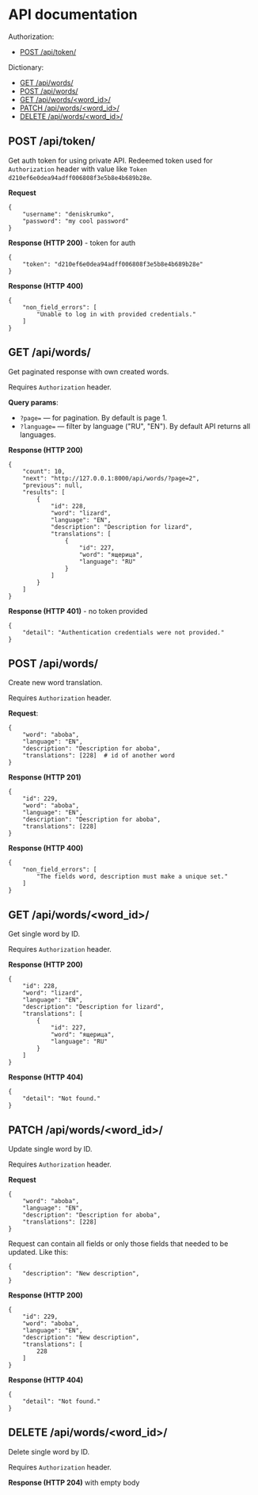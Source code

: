 # API documentation

Authorization:
- [POST /api/token/](#post-apitoken)

Dictionary:
- [GET /api/words/](#get-apiwords)
- [POST /api/words/](#post-apiwords)
- [GET /api/words/\<word_id\>/](#get-apiwordsword_id)
- [PATCH /api/words/\<word_id\>/](#patch-apiwordsword_id)
- [DELETE /api/words/\<word_id\>/](#delete-apiwordsword_id)

## POST /api/token/

Get auth token for using private API. Redeemed token used for `Authorization` header with value like
`Token d210ef6e0dea94adff006808f3e5b8e4b689b28e`.

**Request**
```
{
    "username": "deniskrumko",
    "password": "my cool password"
}
```

**Response (HTTP 200)** - token for auth
```
{
    "token": "d210ef6e0dea94adff006808f3e5b8e4b689b28e"
}
```

**Response (HTTP 400)**
```
{
    "non_field_errors": [
        "Unable to log in with provided credentials."
    ]
}
```

## GET /api/words/

Get paginated response with own created words.

Requires `Authorization` header.

**Query params**:
- `?page=` — for pagination. By default is page 1.
- `?language=` — filter by language ("RU", "EN"). By default API returns all languages.

**Response (HTTP 200)**
```
{
    "count": 10,
    "next": "http://127.0.0.1:8000/api/words/?page=2",
    "previous": null,
    "results": [
        {
            "id": 228,
            "word": "lizard",
            "language": "EN",
            "description": "Description for lizard",
            "translations": [
                {
                    "id": 227,
                    "word": "ящерица",
                    "language": "RU"
                }
            ]
        }
    ]
}
```

**Response (HTTP 401)** - no token provided
```
{
    "detail": "Authentication credentials were not provided."
}
```

## POST /api/words/

Create new word translation.

Requires `Authorization` header.

**Request**:
```
{
    "word": "aboba",
    "language": "EN",
    "description": "Description for aboba",
    "translations": [228]  # id of another word
}
```

**Response (HTTP 201)**
```
{
    "id": 229,
    "word": "aboba",
    "language": "EN",
    "description": "Description for aboba",
    "translations": [228]
}
```

**Response (HTTP 400)**
```
{
    "non_field_errors": [
        "The fields word, description must make a unique set."
    ]
}
```


## GET /api/words/\<word_id\>/

Get single word by ID.

Requires `Authorization` header.

**Response (HTTP 200)**
```
{
    "id": 228,
    "word": "lizard",
    "language": "EN",
    "description": "Description for lizard",
    "translations": [
        {
            "id": 227,
            "word": "ящерица",
            "language": "RU"
        }
    ]
}
```

**Response (HTTP 404)**
```
{
    "detail": "Not found."
}
```

## PATCH /api/words/\<word_id\>/

Update single word by ID.

Requires `Authorization` header.

**Request**
```
{
    "word": "aboba",
    "language": "EN",
    "description": "Description for aboba",
    "translations": [228]
}
```

Request can contain all fields or only those fields that needed to be updated. Like this:
```
{
    "description": "New description",
}
```

**Response (HTTP 200)**
```
{
    "id": 229,
    "word": "aboba",
    "language": "EN",
    "description": "New description",
    "translations": [
        228
    ]
}
```

**Response (HTTP 404)**
```
{
    "detail": "Not found."
}
```

## DELETE /api/words/\<word_id\>/

Delete single word by ID.

Requires `Authorization` header.

**Response (HTTP 204)** with empty body
